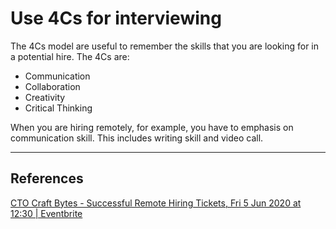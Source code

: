 # Use 4Cs for interviewing
The 4Cs model are useful to remember the skills that you are looking for in a potential hire. The 4Cs are:
* Communication
* Collaboration
* Creativity
* Critical Thinking

When you are hiring remotely, for example, you have to emphasis on communication skill. This includes writing skill and video call.

- - -
## References
[CTO Craft Bytes - Successful Remote Hiring Tickets, Fri 5 Jun 2020 at 12:30 | Eventbrite](https://www.eventbrite.co.uk/e/cto-craft-bytes-successful-remote-hiring-tickets-106420161568)

<!-- #evergreen #hiring -->

<!-- {BearID:B6B0E2CF-C887-49DE-BF11-8DB054E430CB-1543-000073D5AC194696} -->
